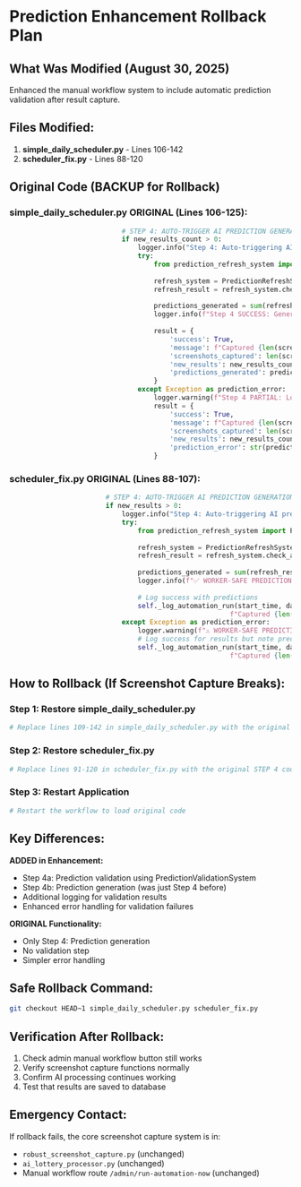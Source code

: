 # Prediction Enhancement Rollback Plan

## What Was Modified (August 30, 2025)
Enhanced the manual workflow system to include automatic prediction validation after result capture.

## Files Modified:
1. **simple_daily_scheduler.py** - Lines 106-142
2. **scheduler_fix.py** - Lines 88-120

## Original Code (BACKUP for Rollback)

### simple_daily_scheduler.py ORIGINAL (Lines 106-125):
```python
                            # STEP 4: AUTO-TRIGGER AI PREDICTION GENERATION AFTER NEW RESULTS
                            if new_results_count > 0:
                                logger.info("Step 4: Auto-triggering AI prediction generation for new lottery results...")
                                try:
                                    from prediction_refresh_system import PredictionRefreshSystem
                                    
                                    refresh_system = PredictionRefreshSystem()
                                    refresh_result = refresh_system.check_and_refresh_all_predictions()
                                    
                                    predictions_generated = sum(refresh_result.get('refresh_results', {}).values())
                                    logger.info(f"Step 4 SUCCESS: Generated {predictions_generated} new AI predictions based on fresh lottery results")
                                    
                                    result = {
                                        'success': True, 
                                        'message': f"Captured {len(screenshots)} screenshots, found {new_results_count} new results, generated {predictions_generated} AI predictions",
                                        'screenshots_captured': len(screenshots),
                                        'new_results': new_results_count,
                                        'predictions_generated': predictions_generated
                                    }
                                except Exception as prediction_error:
                                    logger.warning(f"Step 4 PARTIAL: Lottery results captured but AI prediction generation failed: {prediction_error}")
                                    result = {
                                        'success': True, 
                                        'message': f"Captured {len(screenshots)} screenshots, found {new_results_count} new results (prediction generation failed)",
                                        'screenshots_captured': len(screenshots),
                                        'new_results': new_results_count,
                                        'prediction_error': str(prediction_error)
                                    }
```

### scheduler_fix.py ORIGINAL (Lines 88-107):
```python
                        # STEP 4: AUTO-TRIGGER AI PREDICTION GENERATION AFTER NEW RESULTS
                        if new_results > 0:
                            logger.info("Step 4: Auto-triggering AI prediction generation for new lottery results...")
                            try:
                                from prediction_refresh_system import PredictionRefreshSystem
                                
                                refresh_system = PredictionRefreshSystem()
                                refresh_result = refresh_system.check_and_refresh_all_predictions()
                                
                                predictions_generated = sum(refresh_result.get('refresh_results', {}).values())
                                logger.info(f"✅ WORKER-SAFE PREDICTION SUCCESS: Generated {predictions_generated} new AI predictions")
                                
                                # Log success with predictions
                                self._log_automation_run(start_time, datetime.now(SA_TIMEZONE), True, 
                                                       f"Captured {len(screenshots)} screenshots, found {new_results} new results, generated {predictions_generated} AI predictions")
                            except Exception as prediction_error:
                                logger.warning(f"⚠️ WORKER-SAFE PREDICTION PARTIAL: Lottery results captured but AI prediction generation failed: {prediction_error}")
                                # Log success for results but note prediction failure
                                self._log_automation_run(start_time, datetime.now(SA_TIMEZONE), True, 
                                                       f"Captured {len(screenshots)} screenshots, found {new_results} new results (prediction generation failed: {prediction_error})")
```

## How to Rollback (If Screenshot Capture Breaks):

### Step 1: Restore simple_daily_scheduler.py
```bash
# Replace lines 109-142 in simple_daily_scheduler.py with the original STEP 4 code above
```

### Step 2: Restore scheduler_fix.py  
```bash
# Replace lines 91-120 in scheduler_fix.py with the original STEP 4 code above
```

### Step 3: Restart Application
```bash
# Restart the workflow to load original code
```

## Key Differences:
**ADDED in Enhancement:**
- Step 4a: Prediction validation using PredictionValidationSystem
- Step 4b: Prediction generation (was just Step 4 before)
- Additional logging for validation results
- Enhanced error handling for validation failures

**ORIGINAL Functionality:**
- Only Step 4: Prediction generation 
- No validation step
- Simpler error handling

## Safe Rollback Command:
```bash
git checkout HEAD~1 simple_daily_scheduler.py scheduler_fix.py
```

## Verification After Rollback:
1. Check admin manual workflow button still works
2. Verify screenshot capture functions normally
3. Confirm AI processing continues working
4. Test that results are saved to database

## Emergency Contact:
If rollback fails, the core screenshot capture system is in:
- `robust_screenshot_capture.py` (unchanged)
- `ai_lottery_processor.py` (unchanged)  
- Manual workflow route `/admin/run-automation-now` (unchanged)